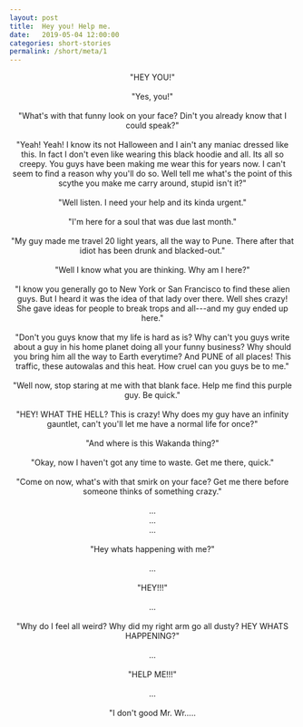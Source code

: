```yaml
---
layout: post
title:  Hey you! Help me.
date:   2019-05-04 12:00:00
categories: short-stories
permalink: /short/meta/1
---
```

<p align="center">
"HEY YOU!" <br><br>
"Yes, you!"<br><br>
"What's with that funny look on your face? Din't you already know that I could speak?"<br><br>
"Yeah! Yeah! I know its not Halloween and I ain't any maniac dressed like this. In fact I don't even like wearing this black hoodie and all. Its all so creepy. You guys have been making me wear this for years now. I can't seem to find a reason why you'll do so. Well tell me what's the point of this scythe you make me carry around, stupid isn't it?"<br><br>
"Well listen. I need your help and its kinda urgent."<br><br>
"I'm here for a soul that was due last month."<br><br>
"My guy made me travel 20 light years, all the way to Pune. There after that idiot has been drunk and blacked-out." <br><br>
"Well I know what you are thinking. Why am I here?"<br><br>
"I know you generally go to New York or San Francisco to find these alien guys. But I heard it was the idea of that lady over there. Well shes crazy! She gave ideas for people to break trops and all---and my guy ended up here."<br><br>
"Don't you guys know that my life is hard as is? Why can't you guys write about a guy in his home planet doing all your funny business? Why should you bring him all the way to Earth everytime? And PUNE of all places! This traffic, these autowalas and this heat. How cruel can you guys be to me."<br><br>
"Well now, stop staring at me with that blank face. Help me find this purple guy. Be quick."<br><br>
"HEY! WHAT THE HELL? This is crazy! Why does my guy have an infinity gauntlet, can't you'll let me have a normal life for once?"<br><br>
"And where is this Wakanda thing?"<br><br>
"Okay, now I haven't got any time to waste. Get me there, quick."<br><br>
"Come on now, what's with that smirk on your face? Get me there before someone thinks of something crazy."<br><br>
...<br>
...<br>
...<br><br>
"Hey whats happening with me?"<br><br>
...<br><br>
"HEY!!!"<br><br>
...<br><br>
"Why do I feel all weird? Why did my right arm go all dusty? HEY WHATS HAPPENING?"<br><br>
...<br><br>
"HELP ME!!!"<br><br>
...<br><br>
"I don't good Mr. Wr.....<br><br>
</p>